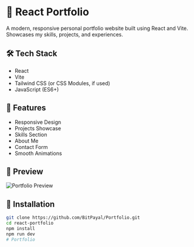 # 💼 React Portfolio

A modern, responsive personal portfolio website built using React and Vite. Showcases my skills, projects, and experiences.

## 🛠 Tech Stack

- React
- Vite
- Tailwind CSS (or CSS Modules, if used)
- JavaScript (ES6+)

## 📁 Features

- Responsive Design
- Projects Showcase
- Skills Section
- About Me
- Contact Form
- Smooth Animations

## 📸 Preview

![Portfolio Preview](./assets/hero/heroImage.png)

## 🔧 Installation

```bash
git clone https://github.com/BitPayal/Portfolio.git
cd react-portfolio
npm install
npm run dev
# Portfolio
